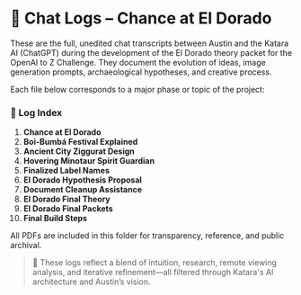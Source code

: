 # 📜 Chat Logs – Chance at El Dorado

These are the full, unedited chat transcripts between Austin and the Katara AI (ChatGPT) during the development of the El Dorado theory packet for the OpenAI to Z Challenge. They document the evolution of ideas, image generation prompts, archaeological hypotheses, and creative process.

Each file below corresponds to a major phase or topic of the project:

### 🔹 Log Index

1. **Chance at El Dorado**  
2. **Boi-Bumbá Festival Explained**  
3. **Ancient City Ziggurat Design**  
4. **Hovering Minotaur Spirit Guardian**  
5. **Finalized Label Names**  
6. **El Dorado Hypothesis Proposal**  
7. **Document Cleanup Assistance**  
8. **El Dorado Final Theory**  
9. **El Dorado Final Packets**  
10. **Final Build Steps**

All PDFs are included in this folder for transparency, reference, and public archival.

> 🧠 These logs reflect a blend of intuition, research, remote viewing analysis, and iterative refinement—all filtered through Katara's AI architecture and Austin’s vision.
